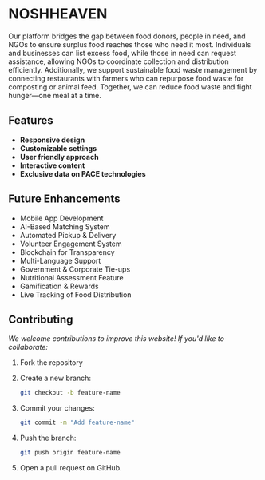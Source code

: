 ﻿# **NOSHHEAVEN**
Our platform bridges the gap between food donors, people in need, and NGOs to ensure surplus food reaches those who need it most. Individuals and businesses can list excess food, while those in need can request assistance, allowing NGOs to coordinate collection and distribution efficiently. Additionally, we support sustainable food waste management by connecting restaurants with farmers who can repurpose food waste for composting or animal feed. Together, we can reduce food waste and fight hunger—one meal at a time.


## **Features**

+ **Responsive design**
+ **Customizable settings**
+ **User friendly approach**
+ **Interactive content**
+ **Exclusive data on PACE technologies**


## **Future Enhancements**

- Mobile App Development
- AI-Based Matching System 
- Automated Pickup & Delivery 
- Volunteer Engagement System 
- Blockchain for Transparency 
- Multi-Language Support 
- Government & Corporate Tie-ups 
- Nutritional Assessment Feature 
- Gamification & Rewards 
- Live Tracking of Food Distribution

## **Contributing**

*We welcome contributions to improve this website! If you'd like to collaborate:*

1. Fork the repository
   
2. Create a new branch:
   ```bash
   git checkout -b feature-name
   ```
3. Commit your changes:
   ```bash
   git commit -m "Add feature-name"
   ```
4. Push the branch:
   ```bash
   git push origin feature-name
   ```
5. Open a pull request on GitHub.

